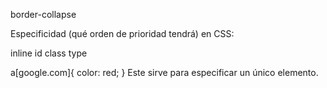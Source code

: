 border-collapse

Especificidad (qué orden de prioridad tendrá) en CSS:

inline
id
class
type

a[google.com]{
    color: red;
} Este sirve para especificar un único elemento.